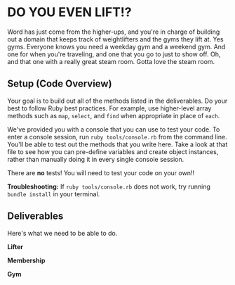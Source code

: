 # DO YOU EVEN LIFT!?

Word has just come from the higher-ups, and you're in charge of building out a domain that keeps track of weightlifters and the gyms they lift at.  Yes gyms. Everyone knows you need a weekday gym and a weekend gym. And one for when you're traveling, and one that you go to just to show off.  Oh, and that one with a really great steam room.  Gotta love the steam room.

## Setup (Code Overview)

Your goal is to build out all of the methods listed in the deliverables. Do your best to follow Ruby best practices. For example, use higher-level array methods such as `map`, `select`, and `find` when appropriate in place of `each`.

We've provided you with a console that you can use to test your code. To enter a console session, run `ruby tools/console.rb` from the command line. You'll be able to test out the methods that you write here. Take a look at that file to see how you can pre-define variables and create object instances, rather than manually doing it in every single console session.

There are **no** tests! You will need to test your code on your own!!

**Troubleshooting:** If `ruby tools/console.rb` does not work, try running `bundle install` in your terminal.

## Deliverables

Here's what we need to be able to do.

**Lifter**

<!--   - Get a list of all lifters
 -->
  <!-- - Get a list of all the memberships that a specific lifter has -->

<!--   - Get a list of all the gyms that a specific lifter has memberships to
 -->
<!--   - Get the average lift total of all lifters
 -->
<!--   - Get the total cost of a specific lifter's gym memberships
 -->
<!--   - Given a gym and a membership cost, sign a specific lifter up for a new gym
 -->
**Membership**

<!--   - Get a list of all memberships
 -->
**Gym**

<!--   - Get a list of all gyms
 -->
<!--   - Get a list of all memberships at a specific gym
 -->
<!--   - Get a list of all the lifters that have a membership to a specific gym
 -->
<!--   - Get a list of the names of all lifters that have a membership to that gym
 -->
<!--   - Get the combined lift total of every lifter has a membership to that gym
 -->